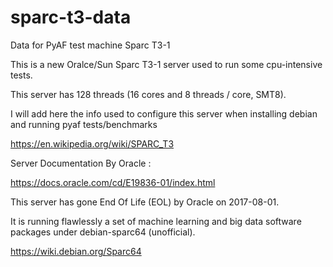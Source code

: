 # sparc-t3-data
Data for PyAF test machine Sparc T3-1

This is a new Oralce/Sun Sparc T3-1 server used to run some cpu-intensive tests.

This server has 128 threads (16 cores and 8 threads / core, SMT8).

I will add here the info used to configure this server when installing debian and running pyaf tests/benchmarks

https://en.wikipedia.org/wiki/SPARC_T3

Server Documentation By Oracle : 

https://docs.oracle.com/cd/E19836-01/index.html
        
This server has gone End Of Life (EOL) by Oracle on 2017-08-01. 

It is running flawlessly a set of machine learning and big data software packages under debian-sparc64 (unofficial).

https://wiki.debian.org/Sparc64
